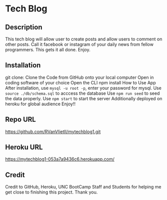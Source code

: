 # Tech Blog 

## Description
This tech blog will allow user to create posts and allow users to comment on other posts. Call it facebook or instagram of your daily news from fellow programmers. This gets it all done. Enjoy. 

## Installation
git clone: Clone the Code from GitHub onto your local computer
Open in coding software of your choice
Open the CLI
npm install
How to Use App
After installation, use `mysql -u root -p`, enter your password for mysql.
Use `source ./db/schema.sql` to acccess the database
Use `npm run seed` to seed the data properly.
Use `npm start` to start the server
Additionally deployed on heroku for global audience
Enjoy!!

## Repo URL
https://github.com/RVanVlietII/mytechblog1.git

## Heroku URL
https://mytechblog1-053a7a9436c6.herokuapp.com/



## Credit
Credit to GitHub, Heroku, UNC BootCamp Staff and Students for helping me get close to finishing this project. Thank you. 